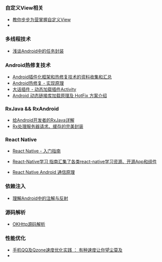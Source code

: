 ### 自定义View相关

- [教你步步为营掌握自定义View](http://www.jianshu.com/p/d507e3514b65)
- ​

### 多线程技术

- [浅谈Android中的任务封装](http://www.jianshu.com/p/1f797ae150ef)

### Android热修复技术

- [Android插件化框架和热修复技术的资料收集和汇总](http://www.jianshu.com/p/1f797ae150ef)
- [Android热修复 - 实现原理](http://ownwell.github.io/2016/08/30/android-hot-fix-introduce/)
- [大话插件 - 动态加载插件Activity](http://www.woaitqs.cc/android/2016/08/17/launch-activity-without-registering-in-manifest.html)
- [Android 动态链接库加载原理及 HotFix 方案介绍](http://www.woaitqs.cc/android/2016/08/17/launch-activity-without-registering-in-manifest.html)

### RxJava && RxAndroid

- [给Android开发者的RxJava详解](http://gank.io/post/560e15be2dca930e00da1083)
- [Rx处理服务器请求、缓存的完美封装](http://gank.io/post/560e15be2dca930e00da1083)

### React Native

- [React Native - 入门指南](https://github.com/vczero/react-native-lesson)
- [React-Native学习	指南汇集了各类react-native学习资源、开源App和组件](https://github.com/reactnativecn/react-native-guide)


- [React Native Android 通信原理](https://longv2go.github.io/2016/02/02/react-android-%E9%80%9A%E4%BF%A1%E5%8E%9F%E7%90%86.html)

### 依赖注入

- [理解Android中的注解与反射](http://www.jianshu.com/p/d4978bbce12a)

### 源码解析

- [OKHttp源码解析](http://www.jianshu.com/p/27c1554b7fee)

### 性能优化

- [手机QQ及Qzone速度优化实践 ： 有种速度让你望尘莫及](http://mp.weixin.qq.com/s?__biz=MzA4Nzg5Nzc5OA==&mid=2651661643&idx=1&sn=ed4fd90350045cefc38b7436f94193a1&scene=0#wechat_redirect)
- ​